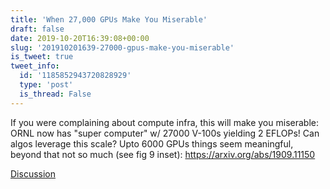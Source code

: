 ```yaml
---
title: 'When 27,000 GPUs Make You Miserable'
draft: false
date: 2019-10-20T16:39:08+00:00
slug: '201910201639-27000-gpus-make-you-miserable'
is_tweet: true
tweet_info:
  id: '1185852943720828929'
  type: 'post'
  is_thread: False
---
```




If you were complaining about compute infra, this will make you miserable: ORNL now has "super computer" w/ 27000 V-100s yielding 2 EFLOPs! Can algos leverage this scale? Upto 6000 GPUs things seem meaningful, beyond that not so much (see fig 9 inset):
<https://arxiv.org/abs/1909.11150>

[Discussion](https://x.com/sytelus/status/1185852943720828929)
